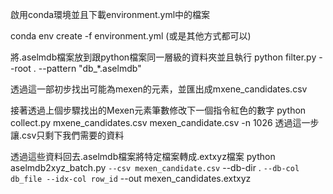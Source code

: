 啟用conda環境並且下載environment.yml中的檔案

conda env create -f environment.yml
(或是其他方式都可以)

將.aselmdb檔案放到跟python檔案同一層級的資料夾並且執行
python filter.py --root . --pattern "db_*.aselmdb"

透過這一部初步找出可能為mexen的元素，並匯出成mxene_candidates.csv

接著透過上個步驟找出的Mexen元素筆數修改下一個指令紅色的數字
python collect.py mxene_candidates.csv mexen_candidate.csv -n 1026
透過這一步讓.csv只剩下我們需要的資料

透過這些資料回去.aselmdb檔案將特定檔案轉成.extxyz檔案
python aselmdb2xyz_batch.py `
  --csv mexen_candidate.csv `
  --db-dir . `
  --db-col db_file --idx-col row_id `
  --out mexen_candidates.extxyz

